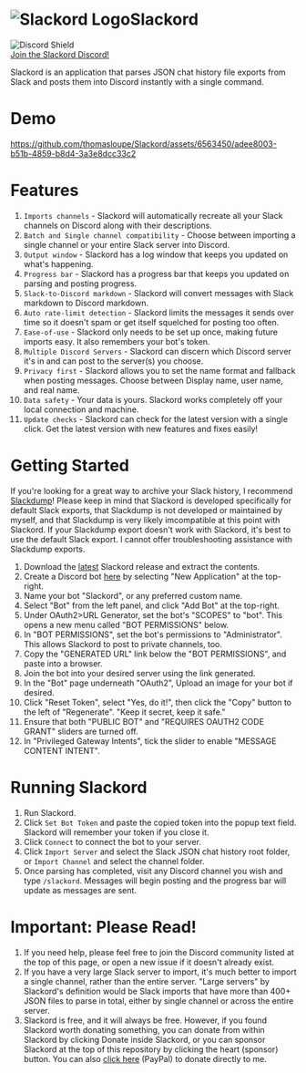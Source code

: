 # ![Slackord Logo](https://i.imgur.com/PyVjqzL.png)Slackord
![Discord Shield](https://discordapp.com/api/guilds/1095636526873972766/widget.png?style=shield)    
[Join the Slackord Discord!](https://discord.gg/yccMweYPN8)

Slackord is an application that parses JSON chat history file exports from Slack and posts them into Discord instantly with a single command.

# Demo
https://github.com/thomasloupe/Slackord/assets/6563450/adee8003-b51b-4859-b8d4-3a3e8dcc33c2

# Features
1. `Imports channels` - Slackord will automatically recreate all your Slack channels on Discord along with their descriptions.
1. `Batch and Single channel compatibility` - Choose between importing a single channel or your entire Slack server into Discord.
1. `Output window` - Slackord has a log window that keeps you updated on what's happening.
1. `Progress bar` - Slackord has a progress bar that keeps you updated on parsing and posting progress.
1. `Slack-to-Discord markdown` - Slackord will convert messages with Slack markdown to Discord markdown.
1. `Auto rate-limit detection` - Slackord limits the messages it sends over time so it doesn't spam or get itself squelched for posting too often.
1. `Ease-of-use` - Slackord only needs to be set up once, making future imports easy. It also remembers your bot's token.
1. `Multiple Discord Servers` - Slackord can discern which Discord server it's in and can post to the server(s) you choose.
1. `Privacy first` - Slackord allows you to set the name format and fallback when posting messages. Choose between Display name, user name, and real name.
1. `Data safety` - Your data is yours. Slackord works completely off your local connection and machine.
1. `Update checks` - Slackord can check for the latest version with a single click. Get the latest version with new features and fixes easily!

# Getting Started
If you're looking for a great way to archive your Slack history, I recommend [Slackdump](https://github.com/rusq/slackdump)! Please keep in mind that Slackord is developed specifically for default Slack exports, that Slackdump is not developed or maintained by myself, and that Slackdump is very likely imcompatible at this point with Slackord. If your Slackdump export doesn't work with Slackord, it's best to use the default Slack export. I cannot offer troubleshooting assistance with Slackdump exports.
1. Download the [latest](https://github.com/thomasloupe/Slackord/releases) Slackord release and extract the contents.
1. Create a Discord bot [here](https://discord.com/developers/applications) by selecting "New Application" at the top-right.
1. Name your bot "Slackord", or any preferred custom name.
1. Select "Bot" from the left panel, and click "Add Bot" at the top-right.
1. Under OAuth2>URL Generator, set the bot's "SCOPES" to "bot". This opens a new menu called "BOT PERMISSIONS" below.
1. In "BOT PERMISSIONS", set the bot's permissions to "Administrator". This allows Slackord to post to private channels, too.
1. Copy the "GENERATED URL" link below the "BOT PERMISSIONS", and paste into a browser.
1. Join the bot into your desired server using the link generated.
1. In the "Bot" page underneath "OAuth2", Upload an image for your bot if desired.
1. Click "Reset Token", select "Yes, do it!", then click the "Copy" button to the left of "Regenerate". "Keep it secret, keep it safe."
1. Ensure that both "PUBLIC BOT" and "REQUIRES OAUTH2 CODE GRANT" sliders are turned off.
1. In "Privileged Gateway Intents", tick the slider to enable "MESSAGE CONTENT INTENT".

# Running Slackord
1. Run Slackord.
1. Click `Set Bot Token` and paste the copied token into the popup text field. Slackord will remember your token if you close it.
1. Click `Connect` to connect the bot to your server.
1. Click `Import Server` and select the Slack JSON chat history root folder, or `Import Channel` and select the channel folder.
1. Once parsing has completed, visit any Discord channel you wish and type `/slackord`. Messages will begin posting and the progress bar will update as messages are sent.

# Important: Please Read!
1. If you need help, please feel free to join the Discord community listed at the top of this page, or open a new issue if it doesn't already exist.
1. If you have a very large Slack server to import, it's much better to import a single channel, rather than the entire server. "Large servers" by Slackord's definition would be Slack imports that have more than 400+ JSON files to parse in total, either by single channel or across the entire server.
1. Slackord is free, and it will always be free. However, if you found Slackord worth donating something, you can donate from within Slackord by clicking Donate inside Slackord, or you can sponsor Slackord at the top of this repository by clicking the heart (sponsor) button. You can also [click here](https://paypal.me/thomasloupe) (PayPal) to donate directly to me.
